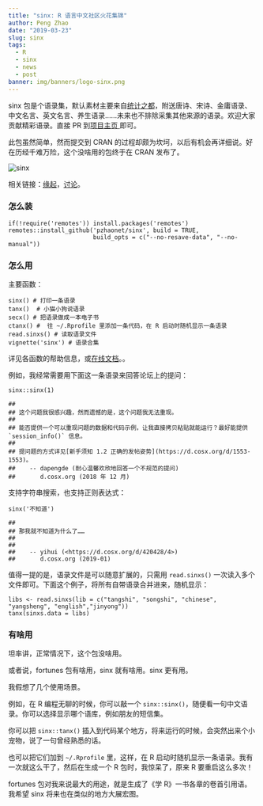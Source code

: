 ```yaml
---
title: "sinx: R 语言中文社区火花集锦"
author: Peng Zhao
date: "2019-03-23"
slug: sinx
tags: 
  - R
  - sinx
  - news
  - post
banner: img/banners/logo-sinx.png
---
```


sinx 包是个语录集，默认素材主要来自[统计之都](http://d.cosx.org)，附送唐诗、宋诗、金庸语录、中文名言、英文名言、养生语录……未来也不排除采集其他来源的语录。欢迎大家贡献精彩语录。直接 PR 到[项目主页 ](https://github.com/pzhaonet/sinx/blob/master/inst/sinxs) 即可。

此包虽然简单，然而提交到 CRAN 的过程却颇为坎坷，以后有机会再详细说。好在历经千难万险，这个没啥用的包终于在 CRAN 发布了。

<!--more-->

  ![sinx](http://cranlogs.r-pkg.org/badges/grand-total/sinx)

相关链接：[缘起](https://d.cosx.org/d/7673/156)，[讨论](https://d.cosx.org/d/420467)。

### 怎么装

```
if(!require('remotes')) install.packages('remotes')
remotes::install_github('pzhaonet/sinx', build = TRUE, 
                        build_opts = c("--no-resave-data", "--no-manual"))
```

### 怎么用

主要函数：

```
sinx() # 打印一条语录
tanx()  # 小猫小狗说语录
secx() # 把语录做成一本电子书
ctanx() #  往 ~/.Rprofile 里添加一条代码，在 R 启动时随机显示一条语录
read.sinxs() # 读取语录文件
vignette('sinx') # 语录合集
```
详见各函数的帮助信息，或[在线文档](https://www.pzhao.org/pkg/sinx/)。。

例如，我经常需要用下面这一条语录来回答论坛上的提问：

```
sinx::sinx(1)

## 
## 这个问题我很感兴趣，然而遗憾的是，这个问题我无法重现。
## 
## 能否提供一个可以重现问题的数据和代码示例，让我直接拷贝粘贴就能运行？最好能提供 `session_info()` 信息。
## 
## 提问题的方式详见[新手须知 1.2 正确的发帖姿势](https://d.cosx.org/d/1553-1553)。
##    -- dapengde (耐心温馨欢欣地回答一个不规范的提问)
##       d.cosx.org (2018 年 12 月)
```

支持字符串搜索，也支持正则表达式：

```
sinx('不知道')

## 
## 那我就不知道为什么了……
## 
## 
##    -- yihui (<https://d.cosx.org/d/420428/4>)
##       d.cosx.org (2019-01)
```


值得一提的是，语录文件是可以随意扩展的，只需用 `read.sinxs()` 一次读入多个文件即可。下面这个例子，将所有自带语录合并进来，随机显示：

```
libs <- read.sinxs(lib = c("tangshi", "songshi", "chinese", "yangsheng", "english","jinyong"))
tanx(sinxs.data = libs)
```
### 有啥用

坦率讲，正常情况下，这个包没啥用。

或者说，fortunes 包有啥用，sinx 就有啥用。sinx 更有用。

我假想了几个使用场景。

例如，在 R 编程无聊的时候，你可以敲一个 `sinx::sinx()`，随便看一句中文语录。你可以选择显示哪个语库，例如朋友的短信集。

你可以把 `sinx::tanx()` 插入到代码某个地方，将来运行的时候，会突然出来个小宠物，说了一句曾经熟悉的话。

也可以把它们加到 `~/.Rprofile` 里，这样，在 R 启动时随机显示一条语录。我有一次就这么干了，然后在生成一个 R 包时，我惊呆了，原来 R 要重启这么多次！

fortunes 包对我来说最大的用途，就是生成了《学 R》一书各章的卷首引用语。我希望 sinx 将来也在类似的地方大展宏图。
